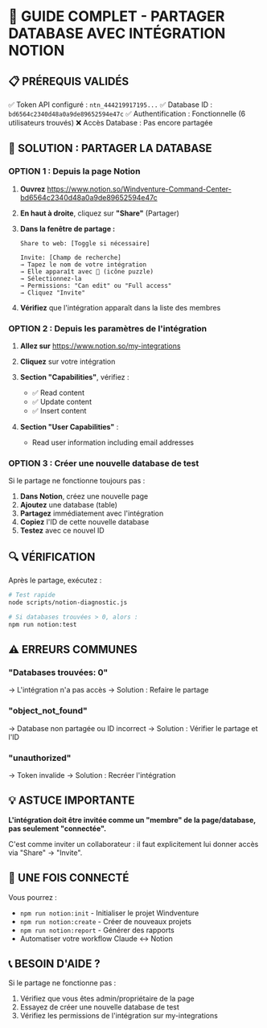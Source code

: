 # 🔗 GUIDE COMPLET - PARTAGER DATABASE AVEC INTÉGRATION NOTION

## 📋 PRÉREQUIS VALIDÉS
✅ Token API configuré : `ntn_444219917195...`
✅ Database ID : `bd6564c2340d48a0a9de89652594e47c`
✅ Authentification : Fonctionnelle (6 utilisateurs trouvés)
❌ Accès Database : Pas encore partagée

## 🎯 SOLUTION : PARTAGER LA DATABASE

### OPTION 1 : Depuis la page Notion

1. **Ouvrez** https://www.notion.so/Windventure-Command-Center-bd6564c2340d48a0a9de89652594e47c

2. **En haut à droite**, cliquez sur **"Share"** (Partager)

3. **Dans la fenêtre de partage :**
   ```
   Share to web: [Toggle si nécessaire]
   
   Invite: [Champ de recherche]
   → Tapez le nom de votre intégration
   → Elle apparaît avec 🧩 (icône puzzle)
   → Sélectionnez-la
   → Permissions: "Can edit" ou "Full access"
   → Cliquez "Invite"
   ```

4. **Vérifiez** que l'intégration apparaît dans la liste des membres

### OPTION 2 : Depuis les paramètres de l'intégration

1. **Allez sur** https://www.notion.so/my-integrations
2. **Cliquez** sur votre intégration
3. **Section "Capabilities"**, vérifiez :
   - ✅ Read content
   - ✅ Update content
   - ✅ Insert content

4. **Section "User Capabilities"** :
   - Read user information including email addresses

### OPTION 3 : Créer une nouvelle database de test

Si le partage ne fonctionne toujours pas :

1. **Dans Notion**, créez une nouvelle page
2. **Ajoutez** une database (table)
3. **Partagez** immédiatement avec l'intégration
4. **Copiez** l'ID de cette nouvelle database
5. **Testez** avec ce nouvel ID

## 🔍 VÉRIFICATION

Après le partage, exécutez :

```bash
# Test rapide
node scripts/notion-diagnostic.js

# Si databases trouvées > 0, alors :
npm run notion:test
```

## ⚠️ ERREURS COMMUNES

### "Databases trouvées: 0"
→ L'intégration n'a pas accès
→ Solution : Refaire le partage

### "object_not_found"
→ Database non partagée ou ID incorrect
→ Solution : Vérifier le partage et l'ID

### "unauthorized"
→ Token invalide
→ Solution : Recréer l'intégration

## 💡 ASTUCE IMPORTANTE

**L'intégration doit être invitée comme un "membre" de la page/database, pas seulement "connectée".**

C'est comme inviter un collaborateur : il faut explicitement lui donner accès via "Share" → "Invite".

## 🎯 UNE FOIS CONNECTÉ

Vous pourrez :
- `npm run notion:init` - Initialiser le projet Windventure
- `npm run notion:create` - Créer de nouveaux projets
- `npm run notion:report` - Générer des rapports
- Automatiser votre workflow Claude ↔ Notion

## 📞 BESOIN D'AIDE ?

Si le partage ne fonctionne pas :
1. Vérifiez que vous êtes admin/propriétaire de la page
2. Essayez de créer une nouvelle database de test
3. Vérifiez les permissions de l'intégration sur my-integrations
